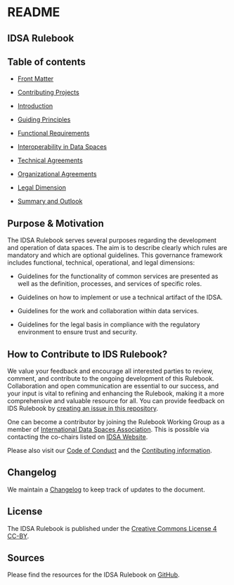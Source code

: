 # README #

## IDSA Rulebook ##

## Table of contents ##

* [Front Matter](./FrontMatter.md)
* [Contributing Projects](./Contributing_Projects.md)

* [Introduction](./1_Introduction.md)
* [Guiding Principles](./2_Guiding_Principles.md)
* [Functional Requirements](./3_Functional_Requirements.md)
* [Interoperability in Data Spaces](./3_Interoperability.md)
* [Technical Agreements](./4_Technical_Agreements.md)
* [Organizational Agreements](./5_Organizational_Agreements.md)
* [Legal Dimension](./6_Legal_Dimension.md)
* [Summary and Outlook](./7_Summary_Outlook.md)

## Purpose & Motivation ##

The IDSA Rulebook serves several purposes regarding the development and operation of data spaces. The aim is to describe clearly which rules are mandatory and which are optional guidelines. This governance framework includes functional, technical, operational, and legal dimensions:

* Guidelines for the functionality of common services are presented as well as the definition, processes, and services of specific roles.

* Guidelines on how to implement or use a technical artifact of the IDSA.

* Guidelines for the work and collaboration within data services.

* Guidelines for the legal basis in compliance with the regulatory environment to ensure trust and security.

## How to Contribute to IDS Rulebook? ##

We value your feedback and encourage all interested parties to review, comment, and contribute to the ongoing development of this Rulebook. Collaboration and open communication are essential to our success, and your input is vital to refining and enhancing the Rulebook, making it a more comprehensive and valuable resource for all. You can provide feedback on IDS Rulebook by [creating an issue in this repository](https://github.com/International-Data-Spaces-Association/IDSA-Rulebook/issues/new).

One can become a contributor by joining the Rulebook Working Group as a member of [International Data Spaces Association](https://internationaldataspaces.org/). This is possible via contacting the co-chairs listed on [IDSA Website](https://internationaldataspaces.org/make/working-groups/).

Please also visit our [Code of Conduct](https://github.com/International-Data-Spaces-Association/IDSA-Rulebook/blob/main/CODE_OF_CONDUCT.md) and the [Contibuting information](https://github.com/International-Data-Spaces-Association/IDSA-Rulebook/blob/main/CONTRIBUTING.md).

## Changelog ##

We maintain a [Changelog](https://github.com/International-Data-Spaces-Association/IDSA-Rulebook/blob/main/CHANGELOG.md) to keep track of updates to the document.

## License ##

The IDSA Rulebook is published under the [Creative Commons License 4 CC-BY](https://github.com/International-Data-Spaces-Association/IDSA-Rulebook/blob/main/LICENSE.md).
## Sources ##

Please find the resources for the IDSA Rulebook on [GitHub](https://github.com/International-Data-Spaces-Association/IDSA-Rulebook).
